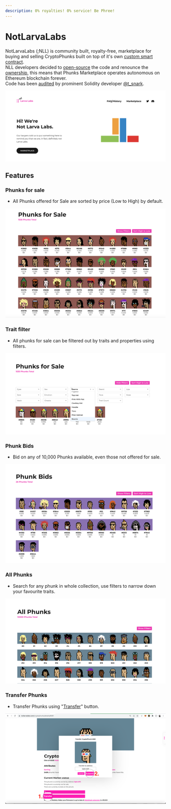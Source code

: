 ```yaml
---
description: 0% royalties! 0% service! Be Phree!
---
```


# NotLarvaLabs

NotLarvaLabs (;NLL) is community built, royalty-free, marketplace for buying and selling CryptoPhunks built on top of it's own [custom smart contract](https://etherscan.io/address/0xd6c037bE7FA60587e174db7A6710f7635d2971e7#code). \
NLL developers decided to [open-source](https://github.com/Crypto-Phunks/CryptoPhunksMarket) the code and renounce the [ownership](https://twitter.com/NotLarvaLabs/status/1503576060448985089?s=20\&t=Tbap3ogy88gjcQXn\_DGRYQ), this means that Phunks Marketplace operates autonomous on Ethereum blockchain forever. \
Code has been [audited](https://github.com/Crypto-Phunks/CryptoPhunksMarket/blob/main/zMarketplaceAudit.pdf) by prominent Solidity developer [@t\_snark](https://twitter.com/t\_snark).

![FAQ](<../.gitbook/assets/Bildschirmfoto 2022-03-10 um 16.58.33.png>)

## Features

### Phunks for sale

* All Phunks offered for Sale are sorted by price (Low to High) by default.&#x20;

![VIEW FOR SALE](<../.gitbook/assets/Bildschirmfoto 2022-03-10 um 16.39.06.png>)

### Trait filter

* All phunks for sale can be filtered out by traits and properties using filters.

![TRAIT FILTER](<../.gitbook/assets/Bildschirmfoto 2022-03-10 um 16.40.16.png>)

### **Phunk Bids**

* Bid on any of 10,000 Phunks available, even those not offered for sale.

![VIEW BIDS](<../.gitbook/assets/Bildschirmfoto 2022-03-10 um 16.40.42.png>)

### All Phunks

* Search for any phunk in whole collection, use filters to narrow down your favourite traits.&#x20;

![VIEW ALL](<../.gitbook/assets/Bildschirmfoto 2022-03-10 um 16.41.05.png>)

### Transfer Phunks

* Transfer Phunks using "[Transfer](https://phunks.gitbook.io/knowledge-base/NLL/tutorials#transfer-phunk)" button.&#x20;

![HOW TO TRANSFER A PHUNK](<../.gitbook/assets/Screen Shot 2022-03-16 at 14.12.52.png>)
